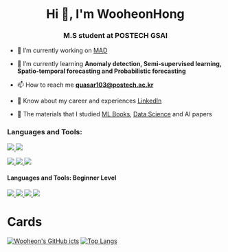 <h1 align="center">Hi 👋, I'm WooheonHong</h1>
<h3 align="center">M.S student at POSTECH GSAI</h3>

- 🔭 I’m currently working on [MAD](https://github.com/WooheonHong/MAD)

- 🌱 I’m currently learning **Anomaly detection, Semi-supervised learning, Spatio-temporal forecasting and Probabilistic forecasting**

- 📫 How to reach me **quasar103@postech.ac.kr**

- 📄 Know about my career and experiences [LinkedIn](https://www.linkedin.com/in/wooheon-hong-b33621200/)

- 📝 The materials that I studied [ML Books](https://github.com/WooheonHong/ML-DL-Book-Summary), [Data Science](https://github.com/WooheonHong/DS-undergraduate) and AI papers

<h3 align="left">Languages and Tools:</h3>
<a href="https://www.python.org" target="_blank" rel="noreferrer"> <img src="https://img.shields.io/badge/Python-3776AB?style=flat-square&logo=Python&logoColor=white"> <a> <a href="https://www.r-project.org/" target="_blank" rel="noreferrer"> <img src="https://img.shields.io/badge/R-276DC3?style=flat-square&logo=R&logoColor=white"> </a> </p> 
<a href="https://pytorch.org/" target="_blank" rel="noreferrer"> <img src="https://img.shields.io/badge/Pytorch-EE4C2C?style=flat-square&logo=Pytorch&logoColor=white"> </a> <a href="https://scikit-learn.org/stable/" target="_blank" rel="noreferrer"> <img src=https://img.shields.io/static/v1?style=flat&message=scikit-learn&color=F7931E&logo=scikit-learn&logoColor=FFFFFF&label=> </a> <a href="https://https://www.tidyverse.org/" target="_blank" rel="noreferrer"> <img src=https://www.tidyverse.org/images/hex-tidyverse.png?style=flat&message=Tidyverse&color=F7931E&logo=Tidyverse&logoColor=FFFFFF&label=> </a> </p>

<h4 align="left">Languages and Tools: Beginner Level </h3>
 <a href="https://www.linux.org/" target="_blank" rel="noreferrer"> <img src="https://img.shields.io/badge/Linux-FCC624?style=flat-square&logo=Linux&logoColor=white">  </a> 
  <a href="https://www.docker.com/" target="_blank" rel="noreferrer"> <img src="https://img.shields.io/badge/Docker-2496ED?style=flat-square&logo=Docker&logoColor=white">  </a>
    <a href="https://www.tensorflow.org/" target="_blank" rel="noreferrer"> <img src="https://img.shields.io/badge/TensorFlow-FF6F00?style=flat-square&logo=TensorFlow&logoColor=white">  </a> 
<a href="https://spark.apache.org/" target="_blank" rel="nreferrer"> <img src=https://img.shields.io/static/v1?style=flat&message=Apache+Spark&color=E25A1C&logo=Apache+Spark&logoColor=FFFFFF&label=> </a>
 


# Cards

[![Wooheon's GitHub icts](https://github-readme-stats.vercel.app/api?username=WooheonHong&show_icons=true)](https://github.com/anuraghazra/github-readme-stats) [![Top Langs](https://github-readme-stats.vercel.app/api/top-langs/?username=WooheonHong&hide=html&layout=compact)](https://github.com/anuraghazra/github-readme-stats)


